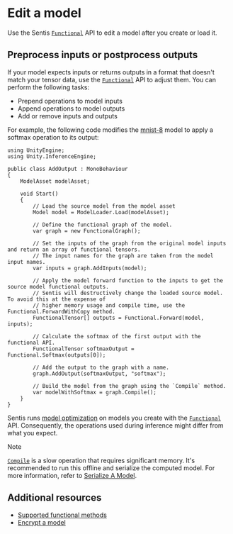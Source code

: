 # Edit a model

Use the Sentis [`Functional`](xref:Unity.InferenceEngine.Functional) API to edit a model after you create or load it.

## Preprocess inputs or postprocess outputs

If your model expects inputs or returns outputs in a format that doesn't match your tensor data, use the [`Functional`](xref:Unity.InferenceEngine.Functional) API to adjust them. You can perform the following tasks:

* Prepend operations to model inputs
* Append operations to model outputs
* Add or remove inputs and outputs

For example, the following code modifies the [mnist-8](https://github.com/onnx/models/blob/main/validated/vision/classification/mnist/model/mnist-8.onnx) model to apply a softmax operation to its output:

```
using UnityEngine;
using Unity.InferenceEngine;

public class AddOutput : MonoBehaviour
{
    ModelAsset modelAsset;

    void Start()
    {
        // Load the source model from the model asset
        Model model = ModelLoader.Load(modelAsset);

        // Define the functional graph of the model.
        var graph = new FunctionalGraph();

        // Set the inputs of the graph from the original model inputs and return an array of functional tensors.
        // The input names for the graph are taken from the model input names.
        var inputs = graph.AddInputs(model);

        // Apply the model forward function to the inputs to get the source model functional outputs.
        // Sentis will destructively change the loaded source model. To avoid this at the expense of
        // higher memory usage and compile time, use the Functional.ForwardWithCopy method.
        FunctionalTensor[] outputs = Functional.Forward(model, inputs);

        // Calculate the softmax of the first output with the functional API.
        FunctionalTensor softmaxOutput = Functional.Softmax(outputs[0]);

        // Add the output to the graph with a name.
        graph.AddOutput(softmaxOutput, "softmax");

        // Build the model from the graph using the `Compile` method.
        var modelWithSoftmax = graph.Compile();
    }
}

```

Sentis runs [model optimization](models-concept.md#how-sentis-optimizes-a-model) on models you create with the [`Functional`](xref:Unity.InferenceEngine.Functional) API. Consequently, the operations used during inference might differ from what you expect.

> [!NOTE]
> [`Compile`](xref:Unity.InferenceEngine.FunctionalGraph.Compile*) is a slow operation that requires significant memory. It's recommended to run this offline and serialize the computed model. For more information, refer to [Serialize A Model](serialize-a-model.md).

## Additional resources

- [Supported functional methods](supported-functional-methods.md)
- [Encrypt a model](encrypt-a-model.md)
